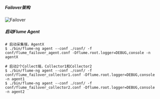 ##### Failover架构

![Failover](http://img.blog.csdn.net/20160824170052276?watermark/2/text/aHR0cDovL2Jsb2cuY3Nkbi5uZXQv/font/5a6L5L2T/fontsize/400/fill/I0JBQkFCMA==/dissolve/70/gravity/Center)

##### 启动Flume Agent

```
# 启动采集端，AgentX
$ ./bin/flume-ng agent --conf ./conf/ -f conf/flume_failover_agent.conf -Dflume.root.logger=DEBUG,console -n agentX

# 启动2个Collect端，Collector1和Collector2
$ ./bin/flume-ng agent --conf ./conf/ -f conf/flume_failover_collector1.conf -Dflume.root.logger=DEBUG,console -n agent1
$ ./bin/flume-ng agent --conf ./conf/ -f conf/flume_failover_collector2.conf -Dflume.root.logger=DEBUG,console -n agent2
```